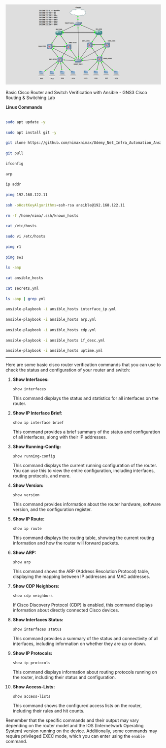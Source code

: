 ![Alt text](image4.png)


Basic Cisco Router and Switch Verification with Ansible - GNS3 Cisco Routing & Switching Lab


**Linux Commands**
```bash

sudo apt update -y

sudo apt install git -y

git clone https://github.com/nimaxnimax/Udemy_Net_Infra_Automation_Ansible_Cisco_GNS3.git

git pull

ifconfig

arp

ip addr

ping 192.168.122.11

ssh -oHostKeyAlgorithms=ssh-rsa ansible@192.168.122.11

rm -f /home/nima/.ssh/known_hosts

cat /etc/hosts

sudo vi /etc/hosts

ping r1

ping sw1

ls -anp

cat ansible_hosts

cat secrets.yml

ls -anp | grep yml

ansible-playbook -i ansible_hosts interface_ip.yml

ansible-playbook -i ansible_hosts arp.yml

ansible-playbook -i ansible_hosts cdp.yml

ansible-playbook -i ansible_hosts if_desc.yml

ansible-playbook -i ansible_hosts uptime.yml

```

**********
Here are some basic cisco router verification commands that you can use to check the status and configuration of your router and switch:

1. **Show Interfaces:**
   ```
   show interfaces
   ```

   This command displays the status and statistics for all interfaces on the router.

2. **Show IP Interface Brief:**
   ```
   show ip interface brief
   ```

   This command provides a brief summary of the status and configuration of all interfaces, along with their IP addresses.

3. **Show Running-Config:**
   ```
   show running-config
   ```

   This command displays the current running configuration of the router. You can use this to view the entire configuration, including interfaces, routing protocols, and more.

4. **Show Version:**
   ```
   show version
   ```

   This command provides information about the router hardware, software version, and the configuration register.

5. **Show IP Route:**
   ```
   show ip route
   ```

   This command displays the routing table, showing the current routing information and how the router will forward packets.

6. **Show ARP:**
   ```
   show arp
   ```

   This command shows the ARP (Address Resolution Protocol) table, displaying the mapping between IP addresses and MAC addresses.

7. **Show CDP Neighbors:**
   ```
   show cdp neighbors
   ```

   If Cisco Discovery Protocol (CDP) is enabled, this command displays information about directly connected Cisco devices.

8. **Show Interfaces Status:**
   ```
   show interfaces status
   ```

   This command provides a summary of the status and connectivity of all interfaces, including information on whether they are up or down.

9. **Show IP Protocols:**
   ```
   show ip protocols
   ```

   This command displays information about routing protocols running on the router, including their status and configuration.

10. **Show Access-Lists:**
    ```
    show access-lists
    ```

    This command shows the configured access lists on the router, including their rules and hit counts.

Remember that the specific commands and their output may vary depending on the router model and the IOS (Internetwork Operating System) version running on the device. Additionally, some commands may require privileged EXEC mode, which you can enter using the `enable` command.

